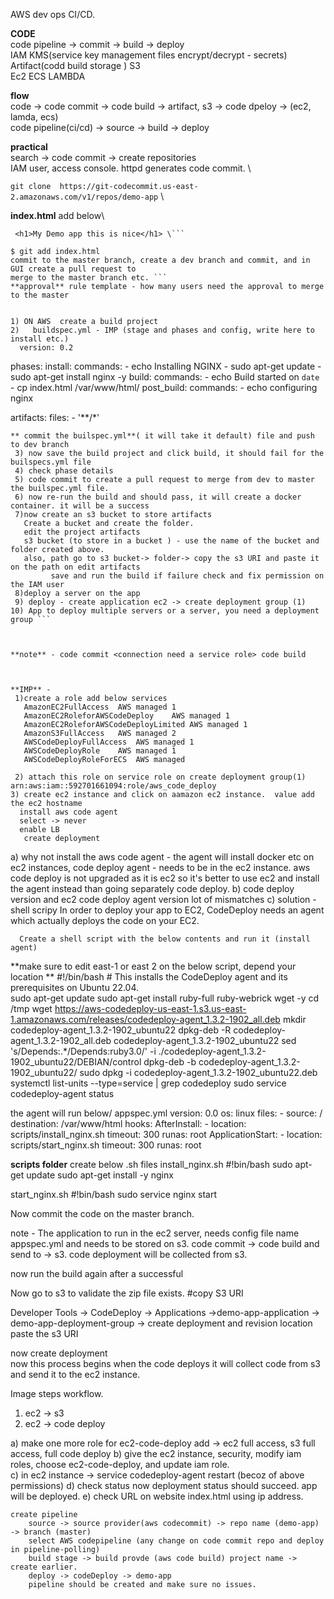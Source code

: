AWS dev ops CI/CD.

**CODE** \
    code pipeline -> commit -> build -> deploy \
    IAM KMS(service key management files encrypt/decrypt - secrets) \
    Artifact(codd build storage ) S3 \
    Ec2 ECS LAMBDA


**flow** \
code -> code commit -> code build -> artifact, s3 -> code dpeloy -> (ec2, lamda, ecs) \
code pipeline(ci/cd) -> source -> build -> deploy 

**practical** \
 search -> code commit -> create repositories \
 IAM user, access console. httpd generates code commit. \


```git clone  https://git-codecommit.us-east-2.amazonaws.com/v1/repos/demo-app``` \

 **index.html** add below\
   ``` <!DOCTYPE html> \
    <h1>My Demo app this is nice</h1> \```

$ git add index.html 
commit to the master branch, create a dev branch and commit, and in GUI create a pull request to 
merge to the master branch etc. ```
**approval** rule template - how many users need the approval to merge to the master


 1) ON AWS  create a build project 
 2)   buildspec.yml - IMP (stage and phases and config, write here to install etc.)
     version: 0.2
```
phases:
 install:
  commands:
    - echo Installing NGINX
    - sudo apt-get update
    - sudo apt-get install nginx -y
 build:
  commands:
    - echo Build started on `date`
    - cp index.html /var/www/html/
 post_build:
  commands:
    - echo configuring nginx

artifacts:
  files:
    - '**/*'
```
** commit the builspec.yml**( it will take it default) file and push to dev branch 
 3) now save the build project and click build, it should fail for the builspecs.yml file
 4) check phase details
 5) code commit to create a pull request to merge from dev to master the builspec.yml file.
 6) now re-run the build and should pass, it will create a docker container. it will be a success
 7)now create an s3 bucket to store artifacts
   Create a bucket and create the folder.
   edit the project artifacts
   s3 bucket (to store in a bucket ) - use the name of the bucket and folder created above.
   also, path go to s3 bucket-> folder-> copy the s3 URI and paste it on the path on edit artifacts
         save and run the build if failure check and fix permission on the IAM user
 8)deploy a server on the app  
 9) deploy - create application ec2 -> create deployment group (1)
10) App to deploy multiple servers or a server, you need a deployment group ```



**note** - code commit <connection need a service role> code build



**IMP** -
 1)create a role add below services
   AmazonEC2FullAccess	AWS managed	1
   AmazonEC2RoleforAWSCodeDeploy	AWS managed	1
   AmazonEC2RoleforAWSCodeDeployLimited	AWS managed	1
   AmazonS3FullAccess	AWS managed	2
   AWSCodeDeployFullAccess	AWS managed	1
   AWSCodeDeployRole	AWS managed	1
   AWSCodeDeployRoleForECS	AWS managed

 2) attach this role on service role on create deployment group(1) arn:aws:iam::592701661094:role/aws_code_deploy  
3) create ec2 instance and click on aamazon ec2 instance.  value add the ec2 hostname
  install aws code agent
  select -> never
  enable LB
   create deployment
```

a) why not install the aws code agent - the agent will install docker etc on ec2 instances, code deploy agent - needs to be in the ec2 instance. 
aws code deploy is not upgraded as it is ec2 so it's better to use ec2 and install the agent instead than going separately code deploy. 
b) code deploy version and ec2 code deploy agent version lot of mismatches
c) solution - shell scripy 
    In order to deploy your app to EC2, CodeDeploy needs an agent which actually deploys the code on your EC2.

      Create a shell script with the below contents and run it (install agent)

**make sure to edit east-1 or east 2 on the below script, depend your location **
    #!/bin/bash 
    # This installs the CodeDeploy agent and its prerequisites on Ubuntu 22.04.  
    sudo apt-get update 
    sudo apt-get install ruby-full ruby-webrick wget -y 
    cd /tmp 
    wget https://aws-codedeploy-us-east-1.s3.us-east-1.amazonaws.com/releases/codedeploy-agent_1.3.2-1902_all.deb 
    mkdir codedeploy-agent_1.3.2-1902_ubuntu22 
    dpkg-deb -R codedeploy-agent_1.3.2-1902_all.deb codedeploy-agent_1.3.2-1902_ubuntu22 
    sed 's/Depends:.*/Depends:ruby3.0/' -i ./codedeploy-agent_1.3.2-1902_ubuntu22/DEBIAN/control 
    dpkg-deb -b codedeploy-agent_1.3.2-1902_ubuntu22/ 
    sudo dpkg -i codedeploy-agent_1.3.2-1902_ubuntu22.deb 
    systemctl list-units --type=service | grep codedeploy 
    sudo service codedeploy-agent status


the agent will run below/ 
    appspec.yml
     version: 0.0
     os: linux
     files:
       - source: /
         destination: /var/www/html
     hooks:
       AfterInstall:
          - location: scripts/install_nginx.sh
            timeout: 300
            runas: root
       ApplicationStart:
          - location: scripts/start_nginx.sh
            timeout: 300
            runas: root 

**scripts folder**
create below .sh files 
install_nginx.sh
  #!bin/bash
   sudo apt-get update
   sudo apt-get install -y nginx

start_nginx.sh
  #!bin/bash
   sudo service nginx start

Now commit the code on the master branch. 


note - The application to run in the ec2 server, needs config file name appspec.yml and needs to be stored on s3. code commit -> code build and send to -> s3. code deployment will be collected from s3. 

now run the build again after a successful

Now go to s3 to validate the zip file exists. #copy S3 URI

Developer Tools -> CodeDeploy -> Applications ->demo-app-application -> demo-app-deployment-group -> create deployment and revision location paste the s3 URI

now create deployment  
now this process begins when the code deploys it will collect code from s3 and send it to the ec2 instance.


Image steps workflow. 

1) ec2 -> s3 
2) ec2 -> code deploy

  a) make one more role for ec2-code-deploy add -> ec2 full access, s3 full access, full code deploy
  b) give the ec2 instance, security, modify iam roles, choose ec2-code-deploy, and update iam role.  
  c) in ec2 instance -> service codedeploy-agent restart (becoz of above permissions)
  d) check status now deployment status should succeed.  app will be deployed. 
  e) check URL on website index.html using ip address.
```
create pipeline
    source -> source provider(aws codecommit) -> repo name (demo-app) -> branch (master)
    select AWS codepipeline (any change on code commit repo and deploy in pipeline-polling)
    build stage -> build provde (aws code build) project name -> create earlier. 
    deploy -> codeDeploy -> demo-app 
    pipeline should be created and make sure no issues.

